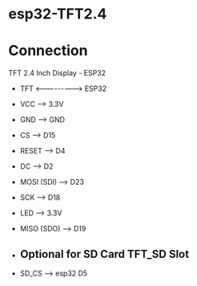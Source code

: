 # esp32-TFT2.4
# Connection
TFT 2.4 Inch Display - ESP32
- TFT <---------> ESP32
- VCC	 -->     3.3V
- GND	 -->	GND
- CS	 -->	D15
- RESET	 -->	D4
- DC	 -->	D2
- MOSI (SDI)	 -->	D23
- SCK 	 -->	D18
- LED 	 -->	3.3V
- MISO (SDO)  -->	D19

- ## Optional for SD Card TFT_SD Slot
- SD_CS --> esp32 D5

